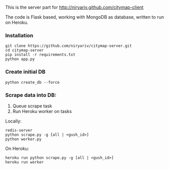 This is the server part for http://niryariv.github.com/citymap-client

The code is Flask based, working with MongoDB as database, written to run on Heroku.

### Installation

    git clone https://github.com/niryariv/citymap-server.git
    cd citymap-server
    pip install -r requirements.txt
    python app.py

### Create initial DB

    python create_db --force

### Scrape data into DB:

1. Queue scrape task
2. Run Heroku worker on tasks
	
Locally:

	redis-server
	python scrape.py -g [all | <gush_id>]
	python worker.py

On Heroku:

    heroku run python scrape.py -g [all | <gush_id>]
    heroku run worker
